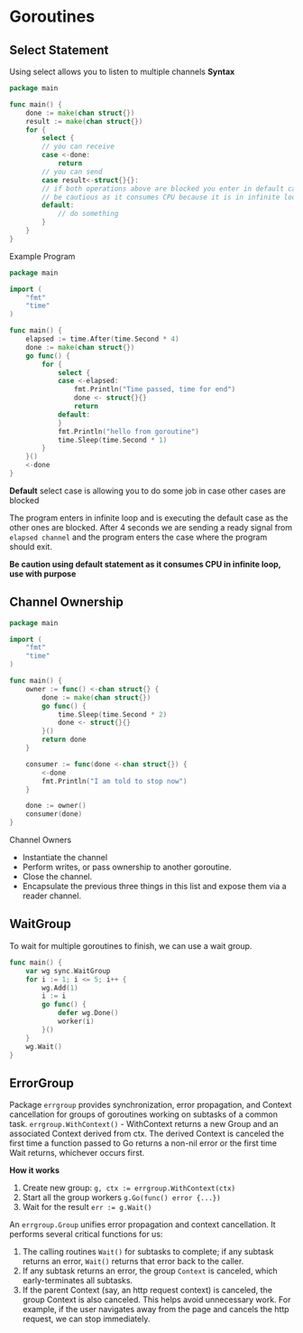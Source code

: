 # Goroutines

## Select Statement

Using select allows you to listen to multiple channels
**Syntax**
```go
package main

func main() {
	done := make(chan struct{})
	result := make(chan struct{})
	for {
		select {
		// you can receive
		case <-done:
			return
		// you can send 	
		case result<-struct{}{}:
		// if both operations above are blocked you enter in default case
		// be cautious as it consumes CPU because it is in infinite loop
		default:
			// do something
		}
	}
}
```

Example Program 
```go
package main

import (
	"fmt"
	"time"
)

func main() {
	elapsed := time.After(time.Second * 4)
	done := make(chan struct{})
	go func() {
		for {
			select {
			case <-elapsed:
				fmt.Println("Time passed, time for end")
				done <- struct{}{}
				return
			default:
			}
			fmt.Println("hello from goroutine")
			time.Sleep(time.Second * 1)
		}
	}()
	<-done
}
```
**Default** select case is allowing you to do some job in case other cases are blocked

The program enters in infinite loop and is executing the default case as the other ones are blocked.
After 4 seconds we are sending a ready signal from `elapsed channel` and the program enters 
the case where the program should exit.

**Be caution using default statement as it consumes CPU in infinite loop, use with purpose**

## Channel Ownership
```go
package main

import (
	"fmt"
	"time"
)

func main() {
	owner := func() <-chan struct{} {
		done := make(chan struct{})
		go func() {
			time.Sleep(time.Second * 2)
			done <- struct{}{}
		}()
		return done
	}

	consumer := func(done <-chan struct{}) {
		<-done
		fmt.Println("I am told to stop now")
	}

	done := owner()
	consumer(done)
}
```
Channel Owners
- Instantiate the channel
- Perform writes, or pass ownership to another goroutine.
- Close the channel.
- Encapsulate the previous three things in this list and expose them via a reader channel.



## WaitGroup
To wait for multiple goroutines to finish, we can use a wait group.
```go
func main() {
    var wg sync.WaitGroup
    for i := 1; i <= 5; i++ {
        wg.Add(1)
        i := i
        go func() {
            defer wg.Done()
            worker(i)
        }()
    }
    wg.Wait()
}
```

## ErrorGroup
Package `errgroup` provides synchronization, error propagation, and Context cancellation for groups of goroutines working on subtasks of a common task.
`errgroup.WithContext()` - WithContext returns a new Group and an associated Context derived from ctx. The derived Context is canceled the first time a function passed to Go returns a non-nil error or the first time Wait returns, whichever occurs first.

**How it works**
1. Create new group: `g, ctx := errgroup.WithContext(ctx)`
2. Start all the group workers `g.Go(func() error {...})`
3. Wait for the result `err := g.Wait()`

An `errgroup.Group` unifies error propagation and context cancellation. It performs several critical functions for us:
1. The calling routines `Wait()` for subtasks to complete; if any subtask returns an error, `Wait()` returns that error back to the caller.
2. If any subtask returns an error, the group `Context` is canceled, which early-terminates all subtasks.
3. If the parent Context (say, an http request context) is canceled, the group Context is also canceled. This helps avoid unnecessary work. For example, if the user navigates away from the page and cancels the http request, we can stop immediately.